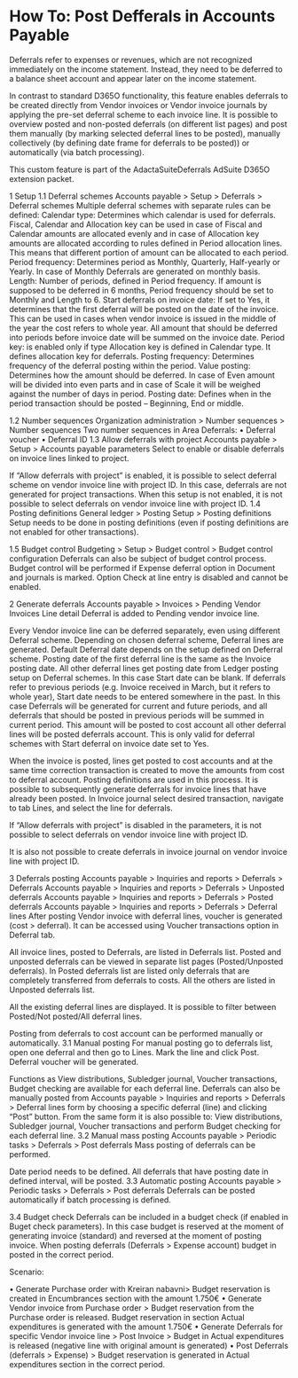 # How To: Post Defferals in Accounts Payable

Deferrals refer to expenses or revenues, which are not recognized immediately on the income statement. Instead, they need to be deferred to a balance sheet account and appear later on the income statement.

In contrast to standard D365O functionality, this feature enables deferrals to be created directly from Vendor invoices or Vendor invoice journals by applying the pre-set deferral scheme to each invoice line. It is possible to overview posted and non-posted deferrals (on different list pages) and post them manually (by marking selected deferral lines to be posted), manually collectively (by defining date frame for deferrals to be posted)) or automatically (via batch processing).

This custom feature is part of the AdactaSuiteDeferrals AdSuite D365O extension packet.

1	Setup
1.1	Deferral schemes
Accounts payable > Setup > Deferrals > Deferral schemes
Multiple deferral schemes with separate rules can be defined: 
Calendar type: Determines which calendar is used for deferrals. Fiscal, Calendar and Allocation key can be used in case of Fiscal and Calendar amounts are allocated evenly and in case of Allocation key amounts are allocated according to rules defined in Period allocation lines. This means that different portion of amount can be allocated to each period. 
Period frequency: Determines period as Monthly, Quarterly, Half-yearly or Yearly. In case of Monthly Deferrals are generated on monthly basis. 
Length: Number of periods, defined in Period frequency. If amount is supposed to be deferred in 6 months, Period frequency should be set to Monthly and Length to 6. 
Start deferrals on invoice date: If set to Yes, it determines that the first deferral will be posted on the date of the invoice. This can be used in cases when vendor invoice is issued in the middle of the year the cost refers to whole year. All amount that should be deferred into periods before invoice date will be summed on the invoice date. 
Period key: is enabled only if type Allocation key is defined in Calendar type. It defines allocation key for deferrals.
Posting frequency: Determines frequency of the deferral posting within the period. 
Value posting: Determines how the amount should be deferred. In case of Even amount will be divided into even parts and in case of Scale it will be weighed against the number of days in period. 
Posting date: Defines when in the period transaction should be posted – Beginning, End or middle. 
 
1.2	Number sequences
Organization administration > Number sequences > Number sequences
Two number sequences in Area Deferrals: 
•	Deferral voucher
•	Deferral ID
1.3	Allow deferrals with project
Accounts payable > Setup > Accounts payable parameters
Select to enable or disable deferrals on invoice lines linked to project. 
 
If “Allow deferrals with project” is enabled, it is possible to select deferral scheme on vendor invoice line with project ID. In this case, deferrals are not generated for project transactions.
When this setup is not enabled, it is not possible to select deferrals on vendor invoice line with project ID. 
1.4	Posting definitions
General ledger > Posting Setup > Posting definitions
Setup needs to be done in posting definitions (even if posting definitions are not enabled for other transactions). 
 
1.5	Budget control
Budgeting > Setup > Budget control > Budget control configuration
Deferrals can also be subject of budget control process. Budget control will be performed if Expense deferral option in Document and journals is marked. Option Check at line entry is disabled and cannot be enabled.
 
2	Generate deferrals
Accounts payable > Invoices > Pending Vendor Invoices
Line detail Deferral is added to Pending vendor invoice line. 
 
Every Vendor invoice line can be deferred separately, even using different Deferral scheme. Depending on chosen deferral scheme, Deferral lines are generated. Default Deferral date depends on the setup defined on Deferral scheme. Posting date of the first deferral line is the same as the Invoice posting date. All other deferral lines get posting date from Ledger posting setup on Deferral schemes. In this case Start date can be blank.
If deferrals refer to previous periods (e.g. Invoice received in March, but it refers to whole year), Start date needs to be entered somewhere in the past. In this case Deferrals will be generated for current and future periods, and all deferrals that should be posted in previous periods will be summed in current period. This amount will be posted to cost account all other deferral lines will be posted deferrals account. This is only valid for deferral schemes with Start deferral on invoice date set to Yes. 
 
When the invoice is posted, lines get posted to cost accounts and at the same time correction transaction is created to move the amounts from cost to deferral account. Posting definitions are used in this process. 
It is possible to subsequently generate deferrals for invoice lines that have already been posted. In Invoice journal select desired transaction, navigate to tab Lines, and select the line for deferrals.
 
If “Allow deferrals with project” is disabled in the parameters, it is not possible to select deferrals on vendor invoice line with project ID. 
 
It is also not possible to create deferrals in invoice journal on vendor invoice line with project ID. 
 
3	Deferrals posting
Accounts payable > Inquiries and reports > Deferrals > Deferrals
Accounts payable > Inquiries and reports > Deferrals > Unposted deferrals
Accounts payable > Inquiries and reports > Deferrals > Posted deferrals
Accounts payable > Inquiries and reports > Deferrals > Deferral lines
After posting Vendor invoice with deferral lines, voucher is generated (cost > deferral). It can be accessed using Voucher transactions option in Deferral tab. 
  
All invoice lines, posted to Deferrals, are listed in Deferrals list. Posted and unposted deferrals can be viewed in separate list pages (Posted/Unposted deferrals). In Posted deferrals list are listed only deferrals that are completely transferred from deferrals to costs. All the others are listed in Unposted deferrals list.
 
All the existing deferral lines are displayed. It is possible to filter between Posted/Not posted/All deferral lines.
 
Posting from deferrals to cost account can be performed manually or automatically. 
3.1	Manual posting
For manual posting go to deferrals list, open one deferral and then go to Lines. Mark the line and click Post. Deferral voucher will be generated. 
 
Functions as View distributions, Subledger journal, Voucher transactions, Budget checking are available for each deferral line. 
Deferrals can also be manually posted from Accounts payable > Inquiries and reports > Deferrals > Deferral lines form by choosing a specific deferral (line) and clicking “Post” button. From the same form it is also possible to: View distributions, Subledger journal, Voucher transactions and perform Budget checking for each deferral line.
3.2	Manual mass posting
Accounts payable > Periodic tasks > Deferrals > Post deferrals
Mass posting of deferrals can be performed. 
 

Date period needs to be defined. All deferrals that have posting date in defined interval, will be posted. 
3.3	Automatic posting
Accounts payable > Periodic tasks > Deferrals > Post deferrals
Deferrals can be posted automatically if batch processing is defined. 
 

3.4	Budget check 
Deferrals can be included in a budget check (if enabled in Buget check parameters). In this case budget is reserved at the moment of generating invoice (standard) and reversed at the moment of posting invoice. When posting deferrals (Deferrals > Expense account) budget in posted in the correct period. 

Scenario: 

•	Generate Purchase order with Kreiran nabavni> Budget reservation is created in Encumbrances section with the amount 1.750€
•	Generate Vendor invoice from Purchase order > Budget reservation from the Purchase order is released. Budget reservation in section Actual expenditures is generated with the amount 1.750€ 
•	Generate Deferrals for specific Vendor invoice line > Post Invoice > Budget in Actual expenditures is released (negative line with original amount is generated) 
•	Post Deferrals (deferrals > Expense) > Budget reservation is generated in Actual expenditures section in the correct period. 
